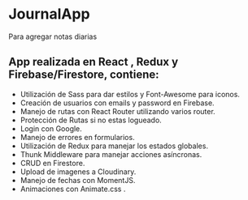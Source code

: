 # JournalApp
Para agregar notas diarias

## App realizada en React , Redux y Firebase/Firestore, contiene:

- Utilización de Sass para dar estilos y Font-Awesome para iconos.
- Creación de usuarios con emails y password en Firebase.
- Manejo de rutas con React Router utilizando varios router.
- Protección de Rutas si no estas logueado.
- Login con Google.
- Manejo de errores en formularios.
- Utilización de Redux para manejar los estados globales.
- Thunk Middleware para manejar acciones asíncronas.
- CRUD en Firestore.
- Upload de imagenes a Cloudinary.
- Manejo de fechas con MomentJS.
- Animaciones con Animate.css .
